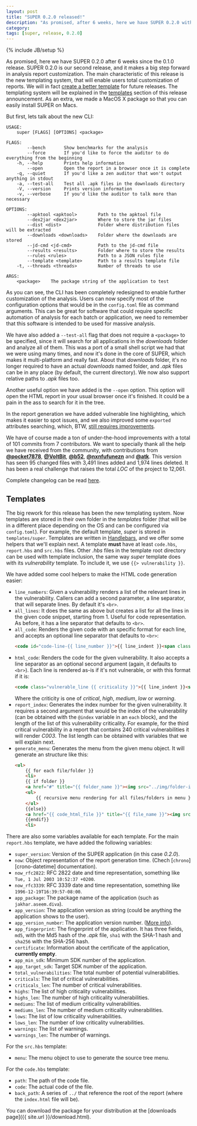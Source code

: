 ```yaml
---
layout: post
title: "SUPER 0.2.0 released!"
description: "As promised, after 6 weeks, here we have SUPER 0.2.0 with many new features and bug fixes!"
category:
tags: [super, release, 0.2.0]
---
```

{% include JB/setup %}

As promised, here we have SUPER 0.2.0 after 6 weeks since the 0.1.0 release. SUPER 0.2.0 is our
second release, and it makes a big step forward in analysis report customization. The main
characteristic of this release is the new templating system, that will enable users total
customization of reports. We will in fact [create a better template][25] for future releases. The
templating system will be explained in the [templates][templates] section of this release
announcement. As an extra, we made a MacOS X package so that you can easily install SUPER on Macs.

But first, lets talk about the new CLI:

```
USAGE:
    super [FLAGS] [OPTIONS] <package>

FLAGS:
        --bench       Show benchmarks for the analysis
        --force       If you'd like to force the auditor to do everything from the beginning
    -h, --help        Prints help information
        --open        Open the report in a browser once it is complete
    -q, --quiet       If you'd like a zen auditor that won't output anything in stdout
    -a, --test-all    Test all .apk files in the downloads directory
    -V, --version     Prints version information
    -v, --verbose     If you'd like the auditor to talk more than necessary

OPTIONS:
        --apktool <apktool>        Path to the apktool file
        --dex2jar <dex2jar>        Where to store the jar files
        --dist <dist>              Folder where distribution files will be extracted
        --downloads <downloads>    Folder where the downloads are stored
        --jd-cmd <jd-cmd>          Path to the jd-cmd file
        --results <results>        Folder where to store the results
        --rules <rules>            Path to a JSON rules file
        --template <template>      Path to a results template file
    -t, --threads <threads>        Number of threads to use

ARGS:
    <package>    The package string of the application to test
```

As you can see, the CLI has been completely redesigned to enable further customization of the
analysis. Users can now specify most of the configuration options that would be in the
`config.toml` file as command arguments. This can be great for software that could require specific
automation of analysis for each batch or application, we need to remember that this software is
intended to be used for massive analysis.

We have also added a `--test-all` flag that does not require a `<package>` to be specified, since
it will search for all applications in the *downloads* folder and analyze all of them. This was a
port of a small shell script we had that we were using many times, and now it's done in the core of
SUPER, which makes it multi-platform and really fast. About that *downloads* folder, it's no longer
required to have an actual *downloads* named folder, and *.apk* files can be in any place (by
default, the current directory). We now also support relative paths to *.apk* files too.

Another useful option we have added is the `--open` option. This option will open the HTML report
in your usual browser once it's finished. It could be a pain in the ass to search for it in the
tree.

In the report generation we have added vulnerable line highlighting, which makes it easier to spot
issues, and we also improved some `exported` attributes searching, which, BTW,
[still requires improvements][35].

We have of course made a ton of under-the-hood improvements with a total of 101 commits from 7
contributors. We want to specially thank all the help we have received from the community, with
contributions from **[@pocket7878][pocket7878]**, **[@VoltBit][VoltBit]**, **[@b52][b52]**,
**[@nxnfufunezn][nxnfufunezn]** and **[@atk][atk]**. This version has seen 95 changed files with
3,491 lines added and 1,974 lines deleted. It has been a real challenge that raises the total *LOC*
of the project to 12,061.

Complete changelog can be read [here][changelog].

## Templates
[templates]: #templates

The big rework for this release has been the new templating system. Now templates are stored in
their own folder in the *templates* folder (that will be in a different place depending on the OS
and can be configured via `config.toml`). For example, the default template, *super* is stored in
`templates/super`. Templates are written in [Handlebars][handlebars], and we offer some helpers
that we'll explain next. A template **must** have at least `code.hbs`, `report.hbs` and `src.hbs`
files. Other *.hbs* files in the template root directory can be used with template inclusion, the
same way *super* template does with its *vulnerability* template. To include it, we use
`{{> vulnerability }}`.

We have added some cool helpers to make the HTML code generation easier:

 - `line_numbers`: Given a vulnerability renders a list of the relevant lines in the vulnerability.
   Callers can add a second parameter, a line separator, that will separate lines. By default it's
   `<br>`.
 - `all_lines`: It does the same as above but creates a list for all the lines in the given code
   snippet, starting from 1. Useful for code representation. As before, it has a line separator that
   defaults to `<br>`.
 - `all_code`: Renders the given code with an specific format for each line, and accepts an
   optional line separator that defaults to `<br>`:
   ```html
   <code id="code-line-{{ line_number }}">{{ line_indent }}<span class="line_body">{{ line_code }}</span></code>{{ line_separator }}
   ```
 - `html_code`: Renders the code for the given vulnerability. It also accepts a line separator as
   an optional second argument (again, it defaults to `<br>`). Each line is rendered as-is if it's
   not vulnerable, or with this format if it is:
   ```html
   <code class="vulnerable_line {{ criticality }}">{{ line_indent }}<span class="line_body">{{ line_code }}</span></code>{{ line_separator }}
   ```
   Where the criticity is one of *critical*, *high*, *medium*, *low* or *warning*.
 - `report_index`: Generates the index number for the given vulnerability. It requires a second
   argument that would be the index of the vulnerability (can be obtained with the `@index`
   variable in an `each` block), and the length of the list of this vulnerability criticality. For
   example, for the third critical vulnerability in a report that contains 240 critical
   vulnerabilities it will render *C003*. The list length can be obtained with variables that we
   will explain next.
 - `generate_menu`: Generates the menu from the given menu object. It will generate an structure
   like this:
   ```html
   <ul>
       {{ for each file/folder }}
       <li>
       {{ if folder }}
       <a href="#" title="{{ folder_name }}"><img src="../img/folder-icon.png">{{ folder_name }}</a>
       <ul>
           {{ recursive menu rendering for all files/folders in menu }}
       </ul>
       {{else}}
       <a href="{{ code_html_file }}" title="{{ file_name }}"><img src="../img/{{ file_type (xml/java) }}-icon.png">{{ file_name }}</a>
       {{endif}}
       <li>
   ```

There are also some variables available for each template. For the main `report.hbs` template, we
have added the following variables:

 - `super_version`: Version of the SUPER application (in this case *0.2.0*).
 - `now`: Object representation of the report generation time. (Chech [`chrono`][crono-datetime]
   documentation).
 - `now_rfc2822`: RFC 2822 date and time representation, something like
   `Tue, 1 Jul 2003 10:52:37 +0200`.
 - `now_rfc3339`: RFC 3339 date and time representation, something like `1996-12-19T16:39:57-08:00`.
 - `app_package`: The package name of the application (such as `jakhar.aseem.diva`).
 - `app_version`: The application version as string (could be anything the application shows to the
   user).
 - `app_version_number`: The application version number. ([More info][version-number]).
 - `app_fingerprint`: The fingerprint of the application. It has three fields, `md5`, with the Md5
   hash of the *.apk* file, `sha1` with the SHA-1 hash and `sha256` with the SHA-256 hash.
 - `certificate`: Information about the certificate of the application, **currently empty**.
 - `app_min_sdk`: Minimum SDK number of the application.
 - `app_target_sdk`: Target SDK number of the application.
 - `total_vulnerabilities`: The total number of potential vulnerabilities.
 - `criticals`: The list of critical vulnerabilities.
 - `criticals_len`: The number of critical vulnerabilities.
 - `highs`: The list of high criticality vulnerabilities.
 - `highs_len`: The number of high criticality vulnerabilities.
 - `mediums`: The list of medium criticality vulnerabilities.
 - `mediums_len`: The number of medium criticality vulnerabilities.
 - `lows`: The list of low criticality vulnerabilities.
 - `lows_len`: The number of low criticality vulnerabilities.
 - `warnings`: The list of warnings.
 - `warnings_len`: The number of warnings.

For the `src.hbs` template:

 - `menu`: The menu object to use to generate the source tree menu.

For the `code.hbs` template:

 - `path`: The path of the code file.
 - `code`: The actual code of the file.
 - `back_path`: A series of `../` that reference the root of the report (where the `index.html`
   file will be).

You can download the package for your distribution at the [downloads page]({{ site.url }}/download.html).

[25]: https://github.com/SUPERAndroidAnalyzer/super/issues/25
[35]: https://github.com/SUPERAndroidAnalyzer/super/issues/35
[pocket7878]: https://github.com/pocket7878
[VoltBit]: https://github.com/VoltBit
[b52]: https://github.com/b52
[nxnfufunezn]: https://github.com/nxnfufunezn
[atk]: https://github.com/atk
[handlebars]: http://handlebarsjs.com/
[changelog]: https://github.com/SUPERAndroidAnalyzer/super/blob/0.2.0/CHANGELOG.md
[chrono-datetime]: https://lifthrasiir.github.io/rust-chrono/chrono/datetime/struct.DateTime.html
[version-number]: https://developer.android.com/studio/publish/versioning.html#appversioning

